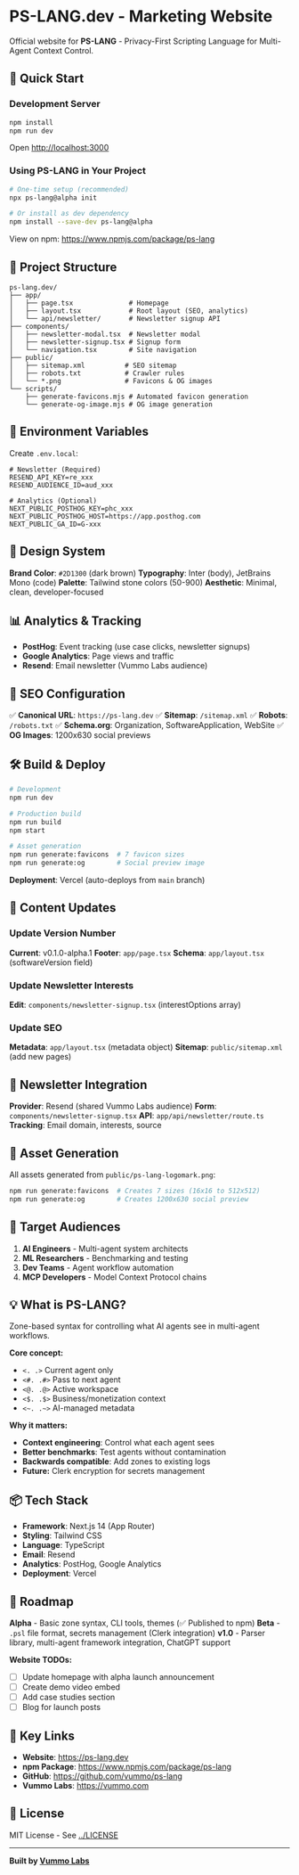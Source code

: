# PS-LANG.dev - Marketing Website

Official website for **PS-LANG** - Privacy-First Scripting Language for Multi-Agent Context Control.

## 🚀 Quick Start

### Development Server

```bash
npm install
npm run dev
```

Open [http://localhost:3000](http://localhost:3000)

### Using PS-LANG in Your Project

```bash
# One-time setup (recommended)
npx ps-lang@alpha init

# Or install as dev dependency
npm install --save-dev ps-lang@alpha
```

View on npm: https://www.npmjs.com/package/ps-lang

## 📁 Project Structure

```
ps-lang.dev/
├── app/
│   ├── page.tsx              # Homepage
│   ├── layout.tsx            # Root layout (SEO, analytics)
│   └── api/newsletter/       # Newsletter signup API
├── components/
│   ├── newsletter-modal.tsx  # Newsletter modal
│   ├── newsletter-signup.tsx # Signup form
│   └── navigation.tsx        # Site navigation
├── public/
│   ├── sitemap.xml          # SEO sitemap
│   ├── robots.txt           # Crawler rules
│   └── *.png                # Favicons & OG images
└── scripts/
    ├── generate-favicons.mjs # Automated favicon generation
    └── generate-og-image.mjs # OG image generation
```

## 🔧 Environment Variables

Create `.env.local`:

```env
# Newsletter (Required)
RESEND_API_KEY=re_xxx
RESEND_AUDIENCE_ID=aud_xxx

# Analytics (Optional)
NEXT_PUBLIC_POSTHOG_KEY=phc_xxx
NEXT_PUBLIC_POSTHOG_HOST=https://app.posthog.com
NEXT_PUBLIC_GA_ID=G-xxx
```

## 🎨 Design System

**Brand Color**: `#2D1300` (dark brown)
**Typography**: Inter (body), JetBrains Mono (code)
**Palette**: Tailwind stone colors (50-900)
**Aesthetic**: Minimal, clean, developer-focused

## 📊 Analytics & Tracking

- **PostHog**: Event tracking (use case clicks, newsletter signups)
- **Google Analytics**: Page views and traffic
- **Resend**: Email newsletter (Vummo Labs audience)

## 🎯 SEO Configuration

✅ **Canonical URL**: `https://ps-lang.dev`
✅ **Sitemap**: `/sitemap.xml`
✅ **Robots**: `/robots.txt`
✅ **Schema.org**: Organization, SoftwareApplication, WebSite
✅ **OG Images**: 1200x630 social previews

## 🛠️ Build & Deploy

```bash
# Development
npm run dev

# Production build
npm run build
npm start

# Asset generation
npm run generate:favicons  # 7 favicon sizes
npm run generate:og        # Social preview image
```

**Deployment**: Vercel (auto-deploys from `main` branch)

## 📝 Content Updates

### Update Version Number
**Current**: v0.1.0-alpha.1
**Footer**: `app/page.tsx`
**Schema**: `app/layout.tsx` (softwareVersion field)

### Update Newsletter Interests
**Edit**: `components/newsletter-signup.tsx` (interestOptions array)

### Update SEO
**Metadata**: `app/layout.tsx` (metadata object)
**Sitemap**: `public/sitemap.xml` (add new pages)

## 📧 Newsletter Integration

**Provider**: Resend (shared Vummo Labs audience)
**Form**: `components/newsletter-signup.tsx`
**API**: `app/api/newsletter/route.ts`
**Tracking**: Email domain, interests, source

## 🎨 Asset Generation

All assets generated from `public/ps-lang-logomark.png`:

```bash
npm run generate:favicons  # Creates 7 sizes (16x16 to 512x512)
npm run generate:og        # Creates 1200x630 social preview
```

## 🎯 Target Audiences

1. **AI Engineers** - Multi-agent system architects
2. **ML Researchers** - Benchmarking and testing
3. **Dev Teams** - Agent workflow automation
4. **MCP Developers** - Model Context Protocol chains

## 💡 What is PS-LANG?

Zone-based syntax for controlling what AI agents see in multi-agent workflows.

**Core concept:**
- `<. .>` Current agent only
- `<#. .#>` Pass to next agent
- `<@. .@>` Active workspace
- `<$. .$>` Business/monetization context
- `<~. .~>` AI-managed metadata

**Why it matters:**
- **Context engineering**: Control what each agent sees
- **Better benchmarks**: Test agents without contamination
- **Backwards compatible**: Add zones to existing logs
- **Future:** Clerk encryption for secrets management

## 📦 Tech Stack

- **Framework**: Next.js 14 (App Router)
- **Styling**: Tailwind CSS
- **Language**: TypeScript
- **Email**: Resend
- **Analytics**: PostHog, Google Analytics
- **Deployment**: Vercel

## 🚧 Roadmap

**Alpha** - Basic zone syntax, CLI tools, themes (✅ Published to npm)
**Beta** - `.psl` file format, secrets management (Clerk integration)
**v1.0** - Parser library, multi-agent framework integration, ChatGPT support

**Website TODOs:**
- [ ] Update homepage with alpha launch announcement
- [ ] Create demo video embed
- [ ] Add case studies section
- [ ] Blog for launch posts

## 🔗 Key Links

- **Website**: https://ps-lang.dev
- **npm Package**: https://www.npmjs.com/package/ps-lang
- **GitHub**: https://github.com/vummo/ps-lang
- **Vummo Labs**: https://vummo.com

## 📄 License

MIT License - See [../LICENSE](../LICENSE)

---

**Built by [Vummo Labs](https://vummo.com)**